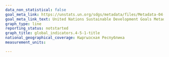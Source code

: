 ```yaml
---
data_non_statistical: false
goal_meta_link: https://unstats.un.org/sdgs/metadata/files/Metadata-04-05-01.pdf
goal_meta_link_text: United Nations Sustainable Development Goals Metadata (pdf 210kB)
graph_type: line
reporting_status: notstarted
graph_title: global_indicators.4-5-1-title
national_geographical_coverage: Кыргызская Республика
measurement_units: 

---
```

